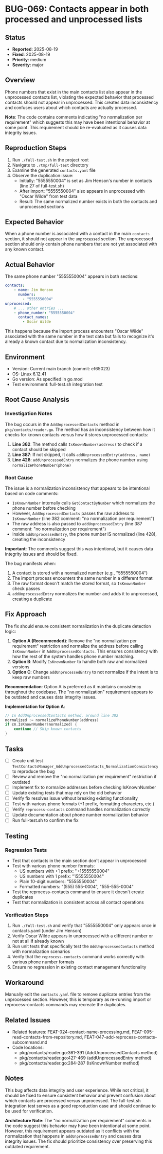 # BUG-069: Contacts appear in both processed and unprocessed lists

## Status
- **Reported**: 2025-08-19
- **Fixed**: 2025-08-19
- **Priority**: medium
- **Severity**: major

## Overview
Phone numbers that exist in the main contacts list also appear in the unprocessed contacts list, violating the expected behavior that processed contacts should not appear in unprocessed. This creates data inconsistency and confuses users about which contacts are actually processed.

**Note**: The code contains comments indicating "no normalization per requirement" which suggests this may have been intentional behavior at some point. This requirement should be re-evaluated as it causes data integrity issues.

## Reproduction Steps
1. Run `./full-test.sh` in the project root
2. Navigate to `./tmp/full-test` directory
3. Examine the generated `contacts.yaml` file
4. Observe the duplication issue:
   - Initially: "5555550004" is set as Jim Henson's number in contacts (line 27 of full-test.sh)
   - After import: "5555550004" also appears in unprocessed with "Oscar Wilde" from test data
   - Result: The same normalized number exists in both the contacts and unprocessed sections

## Expected Behavior
When a phone number is associated with a contact in the main `contacts` section, it should not appear in the `unprocessed` section. The unprocessed section should only contain phone numbers that are not yet associated with any known contact.

## Actual Behavior
The same phone number "5555550004" appears in both sections:
```yaml
contacts:
    - name: Jim Henson
      numbers:
        - "5555550004"
unprocessed:
    # ... other entries ...
    - phone_number: "5555550004"
      contact_names:
        - Oscar Wilde
```
This happens because the import process encounters "Oscar Wilde" associated with the same number in the test data but fails to recognize it's already a known contact due to normalization inconsistency.

## Environment
- Version: Current main branch (commit: ef65023)
- OS: Linux 6.12.41
- Go version: As specified in go.mod
- Test environment: full-test.sh integration test

## Root Cause Analysis
### Investigation Notes
The bug occurs in the `AddUnprocessedContacts` method in `pkg/contacts/reader.go`. The method has an inconsistency between how it checks for known contacts versus how it stores unprocessed contacts:

1. **Line 382**: The method calls `IsKnownNumber(address)` to check if a contact should be skipped
2. **Line 387**: If not skipped, it calls `addUnprocessedEntry(address, name)` 
3. **Line 428**: `addUnprocessedEntry` normalizes the phone number using `normalizePhoneNumber(phone)`

### Root Cause
The issue is a normalization inconsistency that appears to be intentional based on code comments:
- `IsKnownNumber` internally calls `GetContactByNumber` which normalizes the phone number before checking
- However, `AddUnprocessedContacts` passes the raw address to `IsKnownNumber` (line 382 comment: "no normalization per requirement")
- The raw address is also passed to `addUnprocessedEntry` (line 387 comment: "no normalization per requirement")
- Inside `addUnprocessedEntry`, the phone number IS normalized (line 428), creating the inconsistency

**Important**: The comments suggest this was intentional, but it causes data integrity issues and should be fixed.

The bug manifests when:
1. A contact is stored with a normalized number (e.g., "5555550004")
2. The import process encounters the same number in a different format 
3. The raw format doesn't match the stored format, so `IsKnownNumber` check passes
4. `addUnprocessedEntry` normalizes the number and adds it to unprocessed, creating a duplicate

## Fix Approach
The fix should ensure consistent normalization in the duplicate detection logic:

1. **Option A (Recommended)**: Remove the "no normalization per requirement" restriction and normalize the address before calling `IsKnownNumber` in `AddUnprocessedContacts`. This ensures consistency with how the rest of the system handles phone number matching.
2. **Option B**: Modify `IsKnownNumber` to handle both raw and normalized versions
3. **Option C**: Change `addUnprocessedEntry` to not normalize if the intent is to keep raw numbers

**Recommendation**: Option A is preferred as it maintains consistency throughout the codebase. The "no normalization" requirement appears to be outdated and causes data integrity issues.

**Implementation for Option A**:
```go
// In AddUnprocessedContacts method, around line 382
normalized := normalizePhoneNumber(address)
if cm.IsKnownNumber(normalized) {
    continue // Skip known contacts
}
```

## Tasks
- [ ] Create unit test `TestContactsManager_AddUnprocessedContacts_NormalizationConsistency` to reproduce the bug
- [ ] Review and remove the "no normalization per requirement" restriction if outdated
- [ ] Implement fix to normalize addresses before checking IsKnownNumber
- [ ] Update existing tests that may rely on the old behavior
- [ ] Verify fix resolves issue without breaking existing functionality
- [ ] Test with various phone formats (+1 prefix, formatting characters, etc.)
- [ ] Verify `reprocess-contacts` command handles normalization correctly
- [ ] Update documentation about phone number normalization behavior
- [ ] Run full-test.sh to confirm the fix

## Testing
### Regression Tests
- Test that contacts in the main section don't appear in unprocessed
- Test with various phone number formats:
  - US numbers with +1 prefix: "+15555550004"
  - US numbers with 1 prefix: "15555550004" 
  - Plain 10-digit numbers: "5555550004"
  - Formatted numbers: "(555) 555-0004", "555-555-0004"
- Test the reprocess-contacts command to ensure it doesn't create duplicates
- Test that normalization is consistent across all contact operations

### Verification Steps
1. Run `./full-test.sh` and verify that "5555550004" only appears once in contacts.yaml (under Jim Henson)
2. Verify Oscar Wilde appears in unprocessed with a different number or not at all if already known
3. Run unit tests that specifically test the `AddUnprocessedContacts` method with normalization scenarios
4. Verify that the `reprocess-contacts` command works correctly with various phone number formats
5. Ensure no regression in existing contact management functionality

## Workaround
Manually edit the `contacts.yaml` file to remove duplicate entries from the unprocessed section. However, this is temporary as re-running import or reprocess-contacts commands may recreate the duplicates.

## Related Issues
- Related features: FEAT-024-contact-name-processing.md, FEAT-005-read-contacts-from-repository.md, FEAT-047-add-reprocess-contacts-subcommand.md
- Code locations: 
  - pkg/contacts/reader.go:361-391 (AddUnprocessedContacts method)
  - pkg/contacts/reader.go:427-469 (addUnprocessedEntry method)
  - pkg/contacts/reader.go:284-287 (IsKnownNumber method)

## Notes
This bug affects data integrity and user experience. While not critical, it should be fixed to ensure consistent behavior and prevent confusion about which contacts are processed versus unprocessed. The full-test.sh integration test serves as a good reproduction case and should continue to be used for verification.

**Architecture Note**: The "no normalization per requirement" comments in the code suggest this behavior may have been intentional at some point. However, this requirement appears outdated as it conflicts with the normalization that happens in `addUnprocessedEntry` and causes data integrity issues. The fix should prioritize consistency over preserving this outdated requirement.